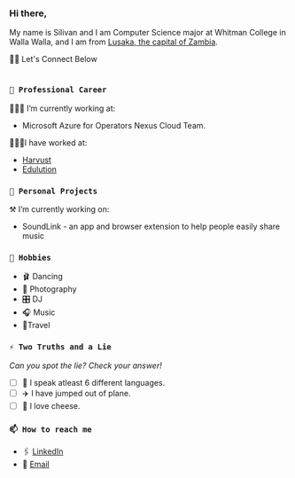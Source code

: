 ### Hi there,
My name is Silivan and I am Computer Science major at Whitman College in Walla Walla, and I am from [Lusaka, the capital of Zambia](https://www.google.com/search?q=lusaka+zambia&rlz=1C1CHBF_enUS1051US1051&oq=lusaka+zambia&aqs=chrome..69i57j69i60.4492j0j1&sourceid=chrome&ie=UTF-8).

👋🏾 Let's Connect Below
#

<!--
**silivanmunguar/silivanmunguar** is a ✨ _special_ ✨ repository because its `README.md` (this file) appears on your GitHub profile.

Here are some ideas to get you started:

- 
- 🌱 I’m currently learning ...
- 👯 I’m looking to collaborate on ...
- 🤔 I’m looking for help with ...
- 💬 Ask me about ...
- 😄 Pronouns: ...
-->

### `💼 Professional Career`
👩🏾‍💻 I’m currently working at:
* Microsoft Azure for Operators Nexus Cloud Team.

👷🏾‍♀️I have worked at:
* [Harvust](https://www.harvust.com/)
* [Edulution](https://www.edulution.org/)


### `🎈 Personal Projects`
⚒️ I’m currently working on:
* SoundLink - an app and browser extension to help people easily share music

### `🕺 Hobbies`
* 🩰 Dancing
* 📸 Photography
* 🎛️ DJ
* 🎧 Music 
* 🧳Travel

### `⚡ Two Truths and a Lie`
  _Can you spot the lie? Check your answer!_
- [ ] 🦜 I speak atleast 6 different languages.
- [ ] ✈️ I have jumped out of plane.
- [ ] 🧀 I love cheese.

### `📫 How to reach me`
* 🖇️ [LinkedIn](https://www.linkedin.com/in/svnm/)
* 📧 [Email](mailto:silivan99@gmail.com)

